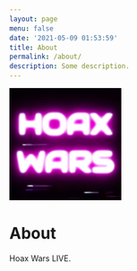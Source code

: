 ```yaml
---
layout: page
menu: false
date: '2021-05-09 01:53:59'
title: About
permalink: /about/
description: Some description.
---
```


<img class="img-rounded" src="/assets/img/uploads/profile.png" alt="Hoax Wars" width="200">

# About

Hoax Wars LIVE.
